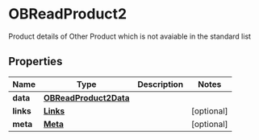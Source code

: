 

# OBReadProduct2

Product details of Other Product which is not avaiable in the standard list

## Properties

| Name | Type | Description | Notes |
|------------ | ------------- | ------------- | -------------|
|**data** | [**OBReadProduct2Data**](OBReadProduct2Data.md) |  |  |
|**links** | [**Links**](Links.md) |  |  [optional] |
|**meta** | [**Meta**](Meta.md) |  |  [optional] |



